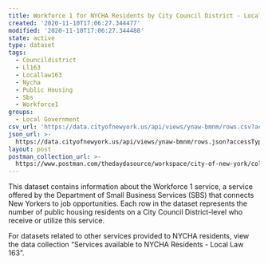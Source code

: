 ```yaml
---
title: Workforce 1 for NYCHA Residents by City Council District - Local Law 163
created: '2020-11-10T17:06:27.344477'
modified: '2020-11-10T17:06:27.344488'
state: active
type: dataset
tags:
  - Councildistrict
  - Ll163
  - Locallaw163
  - Nycha
  - Public Housing
  - Sbs
  - Workforce1
groups:
  - Local Government
csv_url: 'https://data.cityofnewyork.us/api/views/ynaw-bmnm/rows.csv?accessType=DOWNLOAD'
json_url: >-
  https://data.cityofnewyork.us/api/views/ynaw-bmnm/rows.json?accessType=DOWNLOAD
layout: post
postman_collection_url: >-
  https://www.postman.com/thedaydasource/workspace/city-of-new-york/collection/15909983-f63cdd7a-9616-486b-a941-e3d4443df42f
---
```

This dataset contains information about the Workforce 1 service, a service offered by the Department of Small Business Services (SBS) that connects New Yorkers to job opportunities. Each row in the dataset represents the number of public housing residents on a City Council District-level who receive or utilize this service.

For datasets related to other services provided to NYCHA residents, view the data collection “Services available to NYCHA Residents - Local Law 163”.
